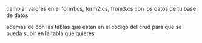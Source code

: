 cambiar valores en el form1.cs, form2.cs, from3.cs
con los datos de tu base de datos



ademas de con las tablas que estan en el codigo del crud para que se pueda
subir en la tabla que quieres